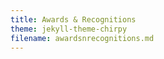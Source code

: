 ```yaml
---
title: Awards & Recognitions
theme: jekyll-theme-chirpy
filename: awardsnrecognitions.md
---
```


<html lang="en">
<head>
    <meta charset="UTF-8">
    <meta name="viewport" content="width=device-width, initial-scale=1.0">
    <title>Awards/Recognitions/Contributions</title>
    <style>
        body {
            font-family: Arial, sans-serif;
        }

        .navbar {
            overflow: hidden;
            background-color: #333;
        }

        .navbar a {
            float: left;
            display: block;
            color: white;
            text-align: center;
            padding: 14px 20px;
            text-decoration: none;
        }

        .navbar a:hover {
            background-color: #ddd;
            color: black;
        }

        .navbar a.active {
            background-color: #04AA6D;
            color: white;
        }

        .award-section {
            margin-top: 20px;
        }
    </style>
</head>
<body>

    <div class="navbar">
        <a class="active" href="https://ray-islam.github.io/">Home</a>
        <a href="https://ray-islam.github.io/book.html">Books</a>
        <a href="https://ray-islam.github.io/conference.html">Conferences</a>
        <a href="https://ray-islam.github.io/awardsnrecognitions.html">Awards & Recognitions</a>
    </div>

    <h2>Awards & Recognitions</h2>
    <ul>
        <li><a href="#award0">Featured in Forbes, 2025</a></li>
        <li><a href="#award1">Marquis Who's Who 2024-25, Who</a></li>
        <li><a href="#award2"> Nathan and Marvin Goldman/Durham Homes Graduate Award, Canada</a></li>
        <li><a href="#award3"> 1st prize, Highly Qualified Personnel (HQP) poster competition, Canada</a></li>
        <li><a href="#award4">The NSERC Strategic Network Grant for PhD research, Canada</a></li>
        <li><a href="#award5"> Fellowship funded by the US Department of Energy, UK</a></li>
        <li><a href="#award6"> Post Graduate Merit Award, Heriot-Watt University, UK</a></li>
        <li><a href="#award7"> Featured in Bangladesh’s Leading Newspaper</a></li>


<!-- for award0-forbes -->

 <div id="award0" class="award-section">
   <h3>
<a href="https://forbesswitzerland.com/ray-islams-book-explores-ethics-in-generative-ai-and-cybersecurity/" target="_blank" style="text-decoration: none; color: #000080;">
    Featured in Forbes
    </a>
</h3>
<ul style="color: black; font-family: 'Futura', serif; font-size: 14px; list-style-type: none; margin: 0; padding: 0; text-align: justify;">
<p style="color: black; font-family: 'Futura', serif; font-size: 16px;"> 
    Dr. Ray Islam (Mohammad Rubyet Islam,PhD) is stepping in with a message in the artificial intelligence (AI) field, where innovation races ahead and ethical concerns trail behind. <a href="https://forbesswitzerland.com/ray-islams-book-explores-ethics-in-generative-ai-and-cybersecurity/" target="_blank" style="text-decoration: none; color: #000080;"> Read more in Bengali...</a>
    </p> 
</ul>
    </div>

<!-- Marquis Who's Who -->    
       <div id="award1" class="award-section">
   <h3>
<a href="https://www.24-7pressrelease.com/press-release/515473/dr-ray-islam-displays-excellence-in-education-and-technology" target="_blank" style="text-decoration: none; color: #000080;">
    Marquis Who's Who 2024-25, USA
    </a>
</h3>
<ul style="color: black; font-family: 'Futura', serif; font-size: 14px; list-style-type: none; margin: 0; padding: 0; text-align: justify;">
<p style="color: black; font-family: 'Futura', serif; font-size: 16px;"> 
    Dr. Ray Islam (Mohammad Rubyet Islam, PhD), a distinguished expert in AI and machine learning ..., has been included in Marquis Who's Who. .... His inclusion in Marquis Who's Who recognizes his notable accomplishments, visibility, and prominence in the field. <a href="https://www.24-7pressrelease.com/press-release/515473/dr-ray-islam-displays-excellence-in-education-and-technology" target="_blank" style="text-decoration: none; color: #000080;"> Read more...</a>
    </p> 
    <p style="color: black; font-family: 'Futura', serif; font-size: 16px;"> 
        <b>About Marquis Who's Who®:</b> 
        Endorsed by <a href="https://en.wikipedia.org/wiki/Warren_Buffett" target="_blank">Warren Buffett</a> Warren Buffett (Berkshire Hathaway), <strong>Marquis Who’s Who®</strong> has been a prestigious biographical resource since 1899, chronicling the achievements of distinguished individuals across politics, business, medicine, law, education, and the arts, serving researchers and professionals worldwide. The suite of Marquis® publications can be viewed at the official Marquis Who's Who® website, <a href="https://www.marquiswhoswho.com" target="_blank" style="color: black; text-decoration: none;">www.marquiswhoswho.com</a>. 
    </p>
</ul>
    </div>

<!-- for award7-prothom alo -->

 <div id="award7" class="award-section">
   <h3>
<a href="https://www.prothomalo.com/lifestyle/%E0%A6%B0%E0%A7%81%E0%A6%AC%E0%A6%BE%E0%A6%87%E0%A7%9F%E0%A6%BE%E0%A7%8E-%E0%A6%87%E0%A6%B8%E0%A6%B2%E0%A6%BE%E0%A6%AE-%E0%A6%86%E0%A6%97%E0%A7%8D%E0%A6%B0%E0%A6%B9-%E0%A6%86%E0%A6%B0-%E0%A6%AE%E0%A7%87%E0%A6%A7%E0%A6%BE-%E0%A6%A5%E0%A6%BE%E0%A6%95%E0%A6%B2%E0%A7%87%E0%A6%87-%E0%A6%A1%E0%A7%87%E0%A6%9F%E0%A6%BE" target="_blank" style="text-decoration: none; color: #000080;">
    Featured in Bangladesh’s Leading Newspaper
    </a>
</h3>
<ul style="color: black; font-family: 'Futura', serif; font-size: 14px; list-style-type: none; margin: 0; padding: 0; text-align: justify;">
<p style="color: black; font-family: 'Futura', serif; font-size: 16px;"> 
    Rubyet Islam began his career as a textile (manufacturing) engineer and is now a data scientist.... Recently, he visited Bangladesh, where Mahfuz Rahman interviewed him. <a href="https://www.prothomalo.com/lifestyle/%E0%A6%B0%E0%A7%81%E0%A6%AC%E0%A6%BE%E0%A6%87%E0%A7%9F%E0%A6%BE%E0%A7%8E-%E0%A6%87%E0%A6%B8%E0%A6%B2%E0%A6%BE%E0%A6%AE-%E0%A6%86%E0%A6%97%E0%A7%8D%E0%A6%B0%E0%A6%B9-%E0%A6%86%E0%A6%B0-%E0%A6%AE%E0%A7%87%E0%A6%A7%E0%A6%BE-%E0%A6%A5%E0%A6%BE%E0%A6%95%E0%A6%B2%E0%A7%87%E0%A6%87-%E0%A6%A1%E0%A7%87%E0%A6%9F%E0%A6%BE" target="_blank" style="text-decoration: none; color: #000080;"> Read more in Bengali...</a>
    </p> 
</ul>
    </div>
